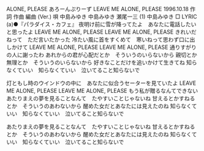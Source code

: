 ALONE, PLEASE
あろーんぷりーず
LEAVE ME ALONE, PLEASE
1996.10.18
作詞  作曲  編曲 (Ver.)   唄
中島みゆき   中島みゆき   瀬尾一三 (1)
中島みゆき
□ LYRIC (a)●『パラダイス・カフェ』
夜明け前に雪が降ってたよ　あなたに電話したいと思ったよ
LEAVE ME ALONE, PLEASE
LEAVE ME ALONE, PLEASE
きれいだねって　ただ言いたかった
冷たい風に首をすくめて　寒いねって思わず口に出しかけて
LEAVE ME ALONE, PLEASE
LEAVE ME ALONE, PLEASE
通りすがりの人に謝ったわ
あれからの君が心配だとか　そういうのいらないから
親切とか無理とか　そういうのいらないから
好きなことだけを追いかけて生きてね
知らなくていい　知らなくていい　泣いてること知らないで

灯ともし時のウインドウの中に　あなたに似合うセーターを見ていたよ
LEAVE ME ALONE, PLEASE
LEAVE ME ALONE, PLEASE
もう私が贈るなんてできない
あたりまえの夢を見ることなんて　たやすいことじゃないね
甘えるとかすねるとか　そういうのあわないから
醒めた女だとあなたには見えたのね
知らなくていい　知らなくていい　泣いてること知らないで

あたりまえの夢を見ることなんて　たやすいことじゃないね
甘えるとかすねるとか　そういうのあわないから
醒めた女だとあなたには見えたのね
知らなくていい　知らなくていい　泣いてること知らないで